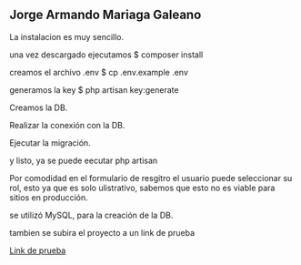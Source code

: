 

## Jorge Armando Mariaga Galeano

La instalacion es muy sencillo.

una vez descargado ejecutamos 
$ composer install

creamos el archivo .env 
$ cp .env.example .env

generamos la key
$ php artisan key:generate

Creamos la DB.

Realizar la conexión con la DB.

Ejecutar la migración.

y listo, ya se puede eecutar php artisan

Por comodidad en el formulario de resgitro el usuario puede seleccionar su rol, esto ya que es solo ulistrativo, sabemos que esto no es viable para sitios en producción.

se utilizó MySQL, para la creación de la DB.

tambien se subira el proyecto a un link de prueba

<a href="https://hygapps.com/armando-mariaga">Link de prueba</a>





